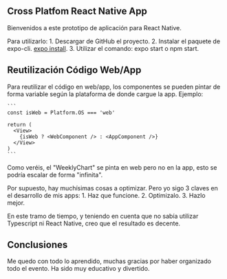 ## Cross Platfom React Native App

Bienvenidos a este prototipo de aplicación para React Native.

Para utilizarlo:
    1. Descargar de GitHub el proyecto.
    2. Instalar el paquete de expo-cli. [expo install](https://docs.expo.io/versions/latest/sdk/cli/install/).
    3. Utilizar el comando: expo start o npm start.

## Reutilización Código Web/App

Para reutilizar el código en web/app, los componentes se pueden pintar de forma variable según la plataforma de donde cargue la app.
Ejemplo:

    ```
    const isWeb = Platform.OS === 'web'

    return (
      <View>
        {isWeb ? <WebComponent /> : <AppComponent />}
      </View>
    )
    ```

Como veréis, el "WeeklyChart" se pinta en web pero no en la app, esto se podría escalar de forma "infinita".

Por supuesto, hay muchísimas cosas a optimizar. Pero yo sigo 3 claves en el desarrollo de mis apps:
    1. Haz que funcione.
    2. Optimizalo.
    3. Hazlo mejor.

En este tramo de tiempo, y teniendo en cuenta que no sabía utilizar Typescript ni React Native, creo que el resultado es decente.

## Conclusiones

Me quedo con todo lo aprendido, muchas gracias por haber organizado todo el evento. Ha sido muy educativo y divertido.
